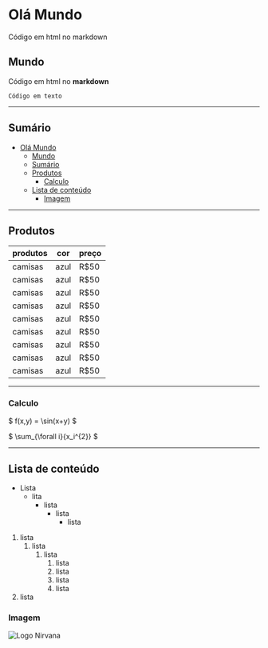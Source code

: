 # Olá Mundo

Código em html no markdown

## Mundo

Código em html no **markdown**

```text
Código em texto
```

---

## Sumário

- [Olá Mundo](#olá-mundo)
  - [Mundo](#mundo)
  - [Sumário](#sumário)
  - [Produtos](#produtos)
    - [Calculo](#calculo)
  - [Lista de conteúdo](#lista-de-conteúdo)
    - [Imagem](#imagem)

---

## Produtos

|produtos | cor |     preço|
|---------|-----|----------|
|  camisas |  azul |  R$50|
|  camisas |  azul |  R$50|
|  camisas |  azul |  R$50|
|  camisas |  azul |  R$50|
|  camisas |  azul |  R$50|
|  camisas |  azul |  R$50|
|  camisas |  azul |  R$50|
|  camisas |  azul |  R$50|
|  camisas |  azul |  R$50|

---

### Calculo

$
  f(x,y) = \sin(x+y)
$

$
  \sum_{\forall i}{x_i^{2}}
$

---

## Lista de conteúdo

- Lista
  - lita
    - lista
      - lista
        - lista

1. lista
   1. lista
      1. lista
         1. lista
         2. lista
         3. lista
         4. lista
2. lista

### Imagem

![Logo Nirvana](https://seeklogo.com/images/N/nirvana-logo-7F1DF5AC2E-seeklogo.com.png)
